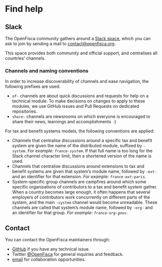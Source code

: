 # <i class="fas fa-hands-helping"></i> Find help

## Slack

The OpenFisca community gathers around a [Slack space](https://openfisca.slack.com), which you can ask to join by sending a mail to [contact@openfisca.org](mailto:contact@openfisca.org?subject=Slack).

This space provides both community and official support, and centralises all countries’ channels.

### Channels and naming conventions

In order to increase discoverability of channels and ease navigation, the following prefixes are used:

- `of-` channels are about quick discussions and requests for help on a technical module. To make decisions on changes to apply to these modules, we use GitHub issues and Pull Requests on dedicated repositories.
- `share-` channels are newsrooms on which everyone is encouraged to share their news, learnings and accomplishments  :)

For tax and benefit systems models, the following conventions are applied:

- Channels that centralise discussions around a specific tax and benefit system are given the name of the distributed module, suffixed by `-system`. _For example: `france-system`_. If that full name is too long for the Slack channel character limit, then a shortened version of the name is used.
- Channels that centralise discussions around extensions to tax and benefit systems are given that system’s module name, followed by `-ext-` and an identifier for that extension. _For example: `france-ext-paris`_.
- System-specific group channels are campfires around which some specific organisations of contributors to a tax and benefit system gather. When a country becomes large enough, it often happens that several employers of contributors work concurrently on different parts of the system, and the main `-system` channel would become unreadable. These channels are called that system’s module name, followed by `-org-` and an identifier for that group. _For example: `france-org-gouv`_.

## Contact

You can contact the OpenFisca maintainers through:

- [GitHub](./contribute/guidelines.md#opening-issues) if you have any technical issue.
- Twitter [@OpenFisca](https://twitter.com/OpenFisca) for general inquiries and feedback.
- [email](mailto:contact@openfisca.org) for collaboration opportunities.
